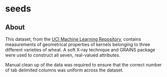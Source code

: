 seeds
===============

## About

This dataset, from the [UCI Machine Learning Repository](https://archive.ics.uci.edu/ml/datasets/seeds), contains measurements of geometrical properties of kernels belonging to three different varieties of wheat. A soft X-ray technique and GRAINS package were used to construct all seven, real-valued attributes.

Manual clean up of the data was required to ensure that the correct number of tab delimited columns was uniform across the dataset.